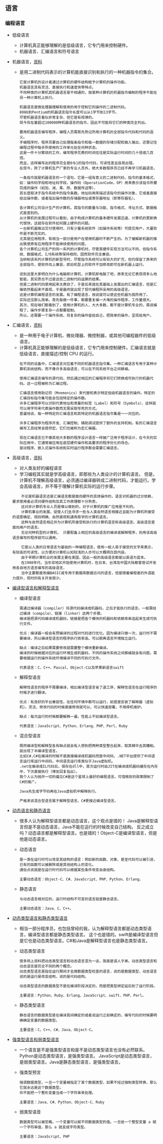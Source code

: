 ﻿## 语言
### 编程语言 <div id='programme_language'></div>
* 低级语言
    * 计算机真正能够理解的是低级语言，它专门用来控制硬件。
    * 机器语言、汇编语言和符号语言

* 机器语言，[资料](https://zh.wikipedia.org/zh-hans/%E6%9C%BA%E5%99%A8%E8%AF%AD%E8%A8%80)
    * 是用二进制代码表示的计算机能直接识别和执行的一种机器指令的集合。
        ```
        它是计算机的设计者通过计算机的硬件结构赋予计算机的操作功能。
        机器语言具有灵活、直接执行和速度快等特点。
        不同种类的计算机其机器语言是不相通的，按某种计算机的机器指令编制的程序不能在另一种计算机上执行。
        
        机器语言是微处理器理解和使用的用于控制它的操作的二进制代码。
        8086到Pentium的机器语言指令长度可以从1字节到13字节。
        尽管机器语言看似非常复杂，但它是有规律的。
        现今存在着超过100000种机器语言的指令，因此不可能将它们的种类完全列出。
            
        要用机器语言编写程序，编程人员需首先熟记所用计算机的全部指令代码和代码的涵义。
        手编程序时，程序员要自己处理每条指令和每一数据的存储分配和输入输出，还需记住编程过程中每步所使用的工作单元处在何种状态。
        这是一件十分繁琐的工作，编写程序花费的时间往往是实际运行时间的几十倍或几百倍。
        而且，这样编写出的程序完全是0与1的指令代码，可读性差且容易出错。
        在现今，除了计算机生产厂家的专业人员外，绝大多数程序员已经不再学习机器语言。
        
        一条指令就是机器语言的一个语句，它是一组有意义的二进制代码，指令的基本格式，
        如：操作码字段和地址码字段，操作码（OperationCode，OP）用来表示该指令所要完成的操作（如加、减、乘、除、数据传送等），
        其长度取决于指令系统中的指令条数。地址码用来描述该指令的操作对象，它或者直接给出操作数，或者指出操作数的存储器地址或寄存器地址（即寄存器名）。
        
        各计算机公司设计生产的计算机，其指令的数量与功能、指令格式、寻址方式、数据格式是差别的。
        从计算机的发展过程可以看到，由于构成计算机的基本硬件发展迅速，计算机的更新换代很快，这就存在软件如何跟上硬件的问题。
        一台新机器推出交付使用时，只有少量系统软件（如操作系统等）可提交用户，大量软件是不断充实的，
        尤其是应用程序，有相当一部分是用户在使用机器时不断产生的。为了缓解新机器的推出致使原有应用程序不能继续使用的问题，
        各个计算机公司生产的同一系列的计算机时，尽管其硬件实现方法可以不同，但指令系统、数据格式、I/O系统等保持相同，因而软件完全兼容。
        当研制该系列计算机的新型号时，尽管指令系统可以有较大的扩充，但仍保留了原来的全部指令，使软件向上兼容，即旧机型上的软件不加修改即可在新机器上运行。
         
        说到这里大家明白为什么电脑即计算机，计算机即电脑了吧，原来无论它表现得多么地智能，其实质也不过是这些二进制代码运算的结果。
        但是二进制代码使用起来太费劲了，于是后来就在其基础上发展出的汇编语言，但是汇编依然看起来不直观，于是最终就出现了现代编程所采用的高级语言。
        这是计算机编程语言的发展。有了编程语言，按说就可以使这些机器为我所用了。
        实际还没那么简单。首先每做一件事，都要重复编一大堆的操作程序，工作量很大。
        其次，现在咱们都看到了，使用计算机的人，大大多数，都不是计算机专业的，甭说编程了，操作步骤复杂一点都要抵制。
        所以，还需要一个操作系统，将复杂的操作留给自己，把简单的操作，呈现给用户。
        ```

* 汇编语言，[资料](https://zh.wikipedia.org/wiki/%E6%B1%87%E7%BC%96%E8%AF%AD%E8%A8%80)
    * 是一种用于电子计算机、微处理器、微控制器，或其他可编程器件的低级语言。
    * 计算机真正能够理解的是低级语言，它专门用来控制硬件。汇编语言就是低级语言，直接描述/控制 CPU 的运行。
        ```
        在不同的设备中，汇编语言对应着不同的机器语言指令集。一种汇编语言专用于某种计算机系统结构，而不像许多高级语言，可以在不同系统平台之间移植。
        
        使用汇编语言编写的源代码，然后通过相应的汇编程序将它们转换成可执行的机器代码。这一过程被称为汇编过程。
        
        汇编语言使用助记符（Mnemonics）来代替和表示特定低级机器语言的操作。特定的汇编目标指令集可能会包括特定的操作数。
        许多汇编程序可以识别代表地址和常量的标签（Label）和符号（Symbols），这样就可以用字符来代表操作数而无需采取写死的方式。
        普遍地说，每一种特定的汇编语言和其特定的机器语言指令集是一一对应的。
        
        许多汇编程序为程序开发、汇编控制、辅助调试提供了额外的支持机制。有的汇编语言编写工具经常会提供宏，它们也被称为宏汇编器。
        
        现在汇编语言已不像其他大多数的程序设计语言一样被广泛用于程序设计，在今天的实际应用中，它通常被应用在底层硬件操作和高要求的程序优化的场合。
        驱动程序、嵌入式操作系统和实时运行程序都会需要汇编语言。
        ```

* 高级语言，[资料](https://zh.wikipedia.org/wiki/%E9%AB%98%E7%BA%A7%E8%AF%AD%E8%A8%80)
    * 对人类友好的编程语言
    * 学习编程其实就是学高级语言，即那些为人类设计的计算机语言。
    但是，计算机不理解高级语言，必须通过编译器转成二进制代码，才能运行。学会高级语言，并不等于理解计算机实际的运行步骤。
    ```
        不论是机器语言还是汇编语言都是面向硬件的具体操作的，语言对机器的过分依赖，要求使用者必须对硬件结构及其工作原理都十分熟悉，
        这对非计算机专业人员是难以做到的，对于计算机的推广应用是不利的。
        计算机事业的发展，促使人们去寻求一些与人类自然语言相接近且能为计算机所接受的语意确定、规则明确、自然直观和通用易学的计算机语言。
        这种与自然语言相近并为计算机所接受和执行的计算机语言称高级语言。高级语言是面向用户的语言。
        无论何种机型的计算机， 只要配备上相应的高级语言的编译或解释程序，则用该高级语言编写的程序就可以通用。
        
        它是以人类的日常语言为基础的一种编程语言，使用一般人易于接受的文字来表示，有较高的可读性，以方便对计算机认知较浅的人亦可以大概明白其内容。
        由于早期计算机业的发展主要在美国，因此一般的高级语言都是以英语为蓝本。
        在1980年代，当东亚地区开始使用计算机时，在日本、台湾及中国大陆都曾尝试开发用各自地方语言编写的高级语言，
        当中主要都是改编BASIC或专用于数据库数据访问的语言，但是随着编程者的外语能力提升，现时的有关开发很少。
    ```

* [编译型语言和解释型语言](https://www.cnblogs.com/zhoug2020/p/5972262.html)
    * 编译型语言
        ```
        需通过编译器（compiler）将源代码编译成机器码，之后才能执行的语言。一般需经过编译（compile）、链接（linker）这两个步骤。
        编译是把源代码编译成机器码，链接是把各个模块的机器码和依赖库串连起来生成可执行文件。
        
        优点：编译器一般会有预编译的过程对代码进行优化。因为编译只做一次，运行时不需要编译，所以编译型语言的程序执行效率高。可以脱离语言环境独立运行。
        
        缺点：编译之后如果需要修改就需要整个模块重新编译。
        编译的时候根据对应的运行环境生成机器码，不同的操作系统之间移植就会有问题，需要根据运行的操作系统环境编译不同的可执行文件。
        
        代表语言：C、C++、Pascal、Object-C以及苹果新语言swift
        ```
    
    * 解释型语言
        ```
        解释性语言的程序不需要编译，相比编译型语言省了道工序，解释性语言在运行程序的时候才逐行翻译。
        
        优点：有良好的平台兼容性，在任何环境中都可以运行，前提是安装了解释器（虚拟机）。灵活，修改代码的时候直接修改就可以，可以快速部署，不用停机维护。
        
        缺点：每次运行的时候都要解释一遍，性能上不如编译型语言。
        
        代表语言：JavaScript、Python、Erlang、PHP、Perl、Ruby
        ```
    
    * 混合型语言
        ```
        既然编译型和解释型各有缺点就会有人想到把两种类型整合起来，取其精华去其糟粕。就出现了半编译型语言。
        比如C#,C#在编译的时候不是直接编译成机器码而是中间码，.NET平台提供了中间语言运行库运行中间码，中间语言运行库类似于Java虚拟机。
        .net在编译成IL代码后，保存在dll中，首次运行时由JIT在编译成机器码缓存在内存中，下次直接执行（博友回复指出）。
        我个人认为抛开一切的偏见C#是这个星球上最好的编程语言。可惜微软的政策限制了C#的推广。
        
        Java先生成字节码再在Java虚拟机中解释执行。
        
        严格来说混合型语言属于解释型语言。C#更接近编译型语言。
        ```

* [动态语言和静态语言](https://www.cnblogs.com/zhoug2020/p/5972262.html)
    * 很多人认为解释型语言都是动态语言，这个观点是错的！
    Java是解释型语言但是不是动态语言，Java不能在运行的时候改变自己结构。
    反之成立吗？动态语言都是解释型语言。也是错的！Object-C是编译型语言，但是他是动态语言。
    
    * 动态语言
        ```
        是一类在运行时可以改变其结构的语言：例如新的函数、对象、甚至代码可以被引进，已有的函数可以被删除或是其他结构上的变化。
        通俗点说就是在运行时代码可以根据某些条件改变自身结构。
        
        主要动态语言：Object-C、C#、JavaScript、PHP、Python、Erlang。
        ```
    
    * 静态语言
        ```
        与动态语言相对应的，运行时结构不可变的语言就是静态语言。
        
        主要动态语言：Java、C、C++。
        ```

* [动态类型语言和静态类型语言](https://www.cnblogs.com/zhoug2020/p/5972262.html)
    * 相当一部分程序员，也包括曾经的我，认为解释型语言都是动态类型语言，编译型语言都是静态类型语言。
    这个也是错的。swift是编译型语言但是它也是动态类型语言。C#和Java是解释型语言也是静态类型语言。
    
    * 动态类型语言
        ```
        很多网上资料把动态类型语言和动态语言混为一谈，简直是误人子弟。动态类型语言和动态语言是完全不同的两个概念。
        动态类型语言是指在运行期间才去做数据类型检查的语言，说的是数据类型，动态语言说的是运行是改变结构，说的是代码结构。
        
        动态类型语言的数据类型不是在编译阶段决定的，而是把类型绑定延后到了运行阶段。
        
        主要语言：Python、Ruby、Erlang、JavaScript、swift、PHP、Perl。
        ```
    
    * 静态类型语言
        ```
        静态语言的数据类型是在编译其间确定的或者说运行之前确定的，编写代码的时候要明确确定变量的数据类型。
        
        主要语言：C、C++、C#、Java、Object-C。
        ```

* [强类型语言和弱类型语言](https://www.cnblogs.com/zhoug2020/p/5972262.html)
    * 一个语言是不是强类型语言和是不是动态类型语言也没有必然联系。Python是动态类型语言，是强类型语言。
    JavaScript是动态类型语言，是弱类型语言。Java是静态类型语言，是强类型语言。
    
    * 强类型预言
        ```
        强调数据类型，一旦一个变量被指定了某个数据类型，如果不经过强制类型转换，那么它就永远是这个数据类型。
        你不能把一个整形变量当成一个字符串来处理。
        
        主要语言：Java、C#、Python、Object-C、Ruby
        ```
    
    * 弱类型语音
        ```
        数据类型可以被忽略，一个变量可以赋不同数据类型的值。一旦给一个整型变量 a 赋一个字符串值，那么 a 就变成字符类型。
        
        主要语言：JavaScript、PHP
        ```
